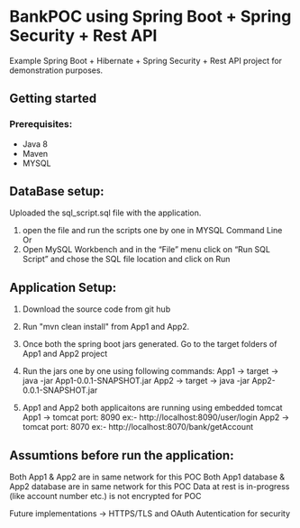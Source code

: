 # BankPOC using Spring Boot + Spring Security + Rest API

Example Spring Boot + Hibernate + Spring Security + Rest API project for demonstration purposes. 

## Getting started
### Prerequisites:
- Java 8
- Maven
- MYSQL

DataBase setup:
--------------
Uploaded the sql_script.sql file with the application.
1. open the file and run the scripts one by one in MYSQL Command Line
						Or
2. Open MySQL Workbench and in the “File” menu click on “Run SQL Script” and chose the SQL file location and click on Run 


Application Setup:
-----------------
1. Download the source code from git hub 
2. Run "mvn clean install" from App1 and App2.
3. Once both the spring boot jars generated. Go to the target folders of App1 and App2 project
4. Run the jars one by one using following commands:
	App1 -> target -> java -jar App1-0.0.1-SNAPSHOT.jar
	App2 -> target -> java -jar App2-0.0.1-SNAPSHOT.jar
	
5. App1 and App2 both applicaitons are running using embedded tomcat
	App1 -> tomcat port: 8090 ex:- http://localhost:8090/user/login
	App2 -> tomcat port: 8070 ex:- http://localhost:8070/bank/getAccount
	
Assumtions before run the application:
-------------------------------------
Both App1 & App2  are in same network for this POC
Both App1 database & App2 database are in same network for this POC
Data at rest is in-progress (like account number etc.) is not encrypted for POC

Future implementations ->
	HTTPS/TLS and OAuth Autentication for security
	

